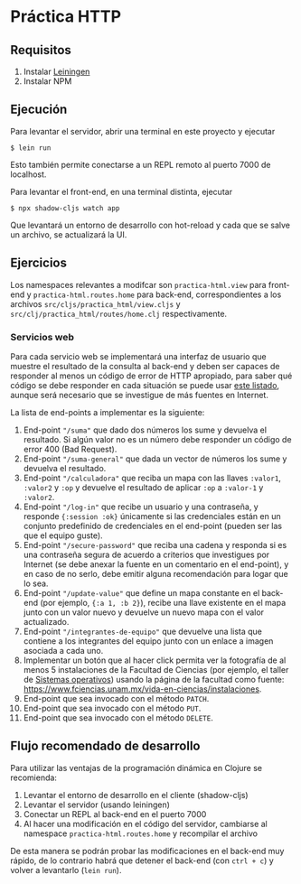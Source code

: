# Práctica HTTP

## Requisitos

1. Instalar [Leiningen](https://leiningen.org/)
2. Instalar NPM

## Ejecución

Para levantar el servidor, abrir una terminal en este proyecto y ejecutar

```shell
$ lein run
```

Esto también permite conectarse a un REPL remoto al puerto 7000 de localhost.

Para levantar el front-end, en una terminal distinta, ejecutar

```shell
$ npx shadow-cljs watch app
```

Que levantará un entorno de desarrollo con hot-reload y cada que se salve un archivo, se
actualizará la UI.

## Ejercicios

Los namespaces relevantes a modifcar son `practica-html.view` para front-end y `practica-html.routes.home` 
para back-end, correspondientes a los archivos `src/cljs/practica_html/view.cljs` y 
`src/clj/practica_html/routes/home.clj` respectivamente.

### Servicios web

Para cada servicio web se implementará una interfaz de usuario que muestre el resultado de
la consulta al back-end y deben ser capaces de responder al menos un código de error de HTTP apropiado,
para saber qué código se debe responder en cada situación se puede usar [este listado](https://developer.mozilla.org/en-US/docs/Web/HTTP/Status/100),
aunque será necesario que se investigue de más fuentes en Internet.

La lista de end-points a implementar es la siguiente:

1. End-point `"/suma"` que dado dos números los sume y devuelva el resultado. Si algún valor 
   no es un número debe responder un código de error 400 (Bad Request).
2. End-point `"/suma-general"` que dada un vector de números los sume y devuelva el resultado.
3. End-point `"/calculadora"` que reciba un mapa con las llaves `:valor1`, `:valor2` y `:op`
   y devuelve el resultado de aplicar `:op` a `:valor-1` y `:valor2`.
4. End-point `"/log-in"` que recibe un usuario y una contraseña, y responde `{:session :ok}`
   únicamente si las credenciales están en un conjunto predefinido de credenciales en el end-point 
   (pueden ser las que el equipo guste).
5. End-point `"/secure-password"` que reciba una cadena y responda si es una contraseña 
   segura de acuerdo a criterios que investigues por Internet (se debe anexar la fuente en 
   un comentario en el end-point), y en caso de no serlo, debe emitir alguna recomendación 
   para logar que lo sea.
6. End-point `"/update-value"` que define un mapa constante en el back-end (por ejemplo, 
   `{:a 1, :b 2}`), recibe una llave existente en el mapa junto con un valor nuevo y 
   devuelve un nuevo mapa con el valor actualizado.
7. End-point `"/integrantes-de-equipo"` que devuelve una lista que contiene a los integrantes
   del equipo junto con un enlace a imagen asociada a cada uno.
8. Implementar un botón que al hacer click permita ver la fotografía de al menos 5 instalaciones
   de la Facultad de Ciencias (por ejemplo, el taller de [Sistemas operativos](https://www.fciencias.unam.mx/sites/default/files/Imgs/Labs%20y%20talleres/aulas-computo/SO.jpg))
   usando la página de la facultad como fuente: https://www.fciencias.unam.mx/vida-en-ciencias/instalaciones.
9. End-point que sea invocado con el método `PATCH`.
10. End-point que sea invocado con el método `PUT`.
11. End-point que sea invocado con el método `DELETE`.


## Flujo recomendado de desarrollo

Para utilizar las ventajas de la programación dinámica en Clojure se recomienda:
1. Levantar el entorno de desarrollo en el cliente (shadow-cljs)
2. Levantar el servidor (usando leiningen)
3. Conectar un REPL al back-end en el puerto 7000
4. Al hacer una modificación en el código del servidor, cambiarse al namespace `practica-html.routes.home` y recompilar el archivo

De esta manera se podrán probar las modificaciones en el back-end muy rápido, de lo contrario
habrá que detener el back-end (con `ctrl + c`) y volver a levantarlo (`lein run`).

